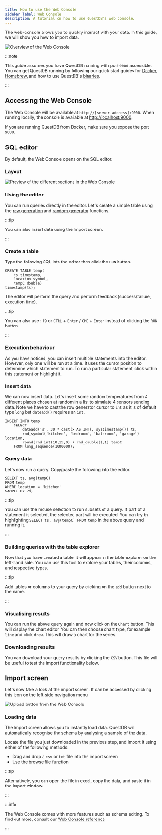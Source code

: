 ```yaml
---
title: How to use the Web Console
sidebar_label: Web Console
description: A tutorial on how to use QuestDB's web console.
---
```


The web-console allows you to quickly interact with your data. In this guide, we
will show you how to import data.

![Overview of the Web Console](/img/docs/console/overview.png)

:::note

This guide assumes you have QuestDB running with port `9000` accessible. You can
get QuestDB running by following our quick start guides for
[Docker](guide/docker.md), [Homebrew](guide/homebrew.md), and how to use
QuestDB's [binaries](packages/binaries.md).

:::

## Accessing the Web Console

The Web Console will be available at `http://[server-address]:9000`. When
running locally, the console is available at
[http://localhost:9000](http://localhost:9000).

If you are running QuestDB from Docker, make sure you expose the port `9000`.

## SQL editor

By default, the Web Console opens on the SQL editor.

### Layout

![Preview of the different sections in the Web Console](/img/docs/console/sections.gif)

### Using the editor

You can run queries directly in the editor. Let's create a simple table using
the [row generation](reference/function/row-generator.md) and
[random generator](reference/function/random-value-generator.md) functions.

:::tip

You can also insert data using the Import screen.

:::

### Create a table

Type the following SQL into the editor then click the `RUN` button.

```questdb-sql title="Create table"
CREATE TABLE temp(
    ts timestamp,
    location symbol,
    tempC double)
timestamp(ts);
```

The editor will perform the query and perform feedback (success/failure,
execution time).

:::tip

You can also use : `F9` or `CTRL` + `Enter` / `CMD` + `Enter` instead of
clicking the `RUN` button

:::

### Execution behaviour

As you have noticed, you can insert multiple statements into the editor.
However, only one will be run at a time. It uses the cursor position to
determine which statement to run. To run a particular statement, click within
this statement or highlight it.

### Insert data

We can now insert data. Let's insert some random temperatures from 4 different
places chosen at random in a list to simulate 4 sensors sending data. Note we
have to cast the row generator cursor to `int` as it is of default type `long`
but `dateadd()` requires an `int`.

```questdb-sql title="Insert"
INSERT INTO temp
    SELECT
        dateadd('s', 30 * cast(x AS INT), systimestamp()) ts,
        rnd_symbol('kitchen', 'bedroom', 'bathroom', 'garage') location,
        round(rnd_int(10,15,0) + rnd_double(),1) tempC
    FROM long_sequence(1000000);
```

### Query data

Let's now run a query. Copy/paste the following into the editor.

```questdb-sql title="Query"
SELECT ts, avg(tempC)
FROM temp
WHERE location = 'kitchen'
SAMPLE BY 7d;
```

:::tip

You can use the mouse selection to run subsets of a query. If part of a
statement is selected, the selected part will be executed. You can try by
highlighting `SELECT ts, avg(tempC) FROM temp` in the above query and running
it.

:::

### Building queries with the table explorer

Now that you have created a table, it will appear in the table explorer on the
left-hand side. You can use this tool to explore your tables, their columns, and
respective types.

:::tip

Add tables or columns to your query by clicking on the `add` button next to the
name.

:::

### Visualising results

You can run the above query again and now click on the `Chart` button. This will
display the chart editor. You can then choose chart type, for example `line` and
click `draw`. This will draw a chart for the series.

### Downloading results

You can download your query results by clicking the `CSV` button. This file will
be useful to test the import functionality below.

## Import screen

Let's now take a look at the import screen. It can be accessed by clicking this
icon on the left-side navigation menu.

![Upload button from the Web Console](/img/docs/console/uploadButton.png)

### Loading data

The Import screen allows you to instantly load data. QuestDB will automatically
recognise the schema by analysing a sample of the data.

Locate the file you just downloaded in the previous step, and import it using
either of the following methods:

- Drag and drop a `csv` or `txt` file into the import screen
- Use the browse file function

:::tip

Alternatively, you can open the file in excel, copy the data, and paste it in
the import window.

:::

:::info

The Web Console comes with more features such as schema editing. To find out
more, consult our [Web Console reference](reference/web-console.md)

:::
